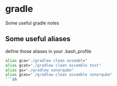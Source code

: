 # gradle
Some useful gradle notes


## Some useful aliases
define those aliases in your .bash_profile
```sh
alias gca="./gradlew clean assemble"
alias gcat="./gradlew clean assemble test"
alias gs="./gradlew sonarqube"
alias gcas="./gradlew clean assemble sonarqube"
```sh
